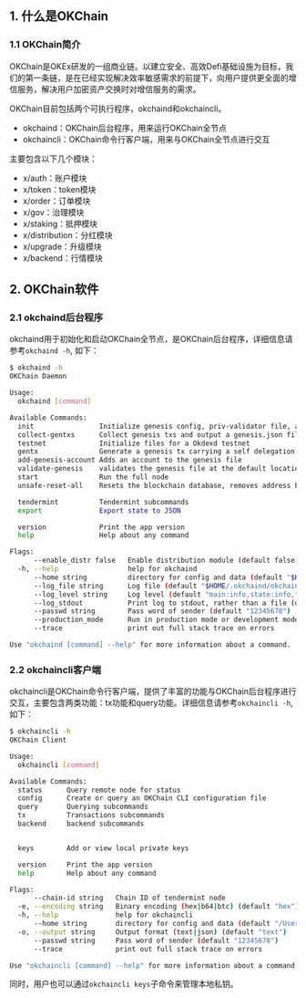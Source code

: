 ## 1. 什么是OKChain
### 1.1 OKChain简介
OKChain是OKEx研发的一组商业链。以建立安全、高效Defi基础设施为目标，我们的第一条链，是在已经实现解决效率敏感需求的前提下，向用户提供更全面的增信服务，解决用户加密资产交换时对增信服务的需求。

OKChain目前包括两个可执行程序，okchaind和okchaincli。

* okchaind：OKChain后台程序，用来运行OKChain全节点
* okchaincli：OKChain命令行客户端，用来与OKChain全节点进行交互

主要包含以下几个模块：

* x/auth：账户模块
* x/token：token模块
* x/order：订单模块
* x/gov：治理模块
* x/staking：抵押模块
* x/distribution：分红模块
* x/upgrade：升级模块
* x/backend：行情模块

## 2. OKChain软件
### 2.1 okchaind后台程序
okchaind用于初始化和启动OKChain全节点，是OKChain后台程序，详细信息请参考`okchaind -h`, 如下：
```sh
$ okchaind -h
OKChain Daemon

Usage:
  okchaind [command]

Available Commands:
  init                Initialize genesis config, priv-validator file, and p2p-node file
  collect-gentxs      Collect genesis txs and output a genesis.json file
  testnet             Initialize files for a Okdexd testnet
  gentx               Generate a genesis tx carrying a self delegation
  add-genesis-account Adds an account to the genesis file
  validate-genesis    validates the genesis file at the default location or at the location passed as an arg
  start               Run the full node
  unsafe-reset-all    Resets the blockchain database, removes address book files, and resets priv_validator.json to the genesis state

  tendermint          Tendermint subcommands
  export              Export state to JSON

  version             Print the app version
  help                Help about any command

Flags:
      --enable_distr false   Enable distribution module (default false)
  -h, --help                 help for okchaind
      --home string          directory for config and data (default "$HOME/.okchaind")
      --log_file string      Log file (default "$HOME/.okchaind/okchaind.log")
      --log_level string     Log level (default "main:info,state:info,*:error")
      --log_stdout           Print log to stdout, rather than a file (default true)
      --passwd string        Pass word of sender (default "12345678")
      --production_mode      Run in production mode or development mode. (default "false")
      --trace                print out full stack trace on errors

Use "okchaind [command] --help" for more information about a command.
```
### 2.2 okchaincli客户端
okchaincli是OKChain命令行客户端，提供了丰富的功能与OKChain后台程序进行交互，主要包含两类功能：tx功能和query功能。详细信息请参考`okchaincli -h`, 如下：
```sh 
$ okchaincli -h
OKChain Client

Usage:
  okchaincli [command]

Available Commands:
  status      Query remote node for status
  config      Create or query an OKChain CLI configuration file
  query       Querying subcommands
  tx          Transactions subcommands
  backend     backend subcommands


  keys        Add or view local private keys

  version     Print the app version
  help        Help about any command

Flags:
      --chain-id string   Chain ID of tendermint node
  -e, --encoding string   Binary encoding (hex|b64|btc) (default "hex")
  -h, --help              help for okchaincli
      --home string       directory for config and data (default "/Users/hanxueyang/.okchaincli")
  -o, --output string     Output format (text|json) (default "text")
      --passwd string     Pass word of sender (default "12345678")
      --trace             print out full stack trace on errors

Use "okchaincli [command] --help" for more information about a command.
```
同时，用户也可以通过`okchaincli keys`子命令来管理本地私钥。

